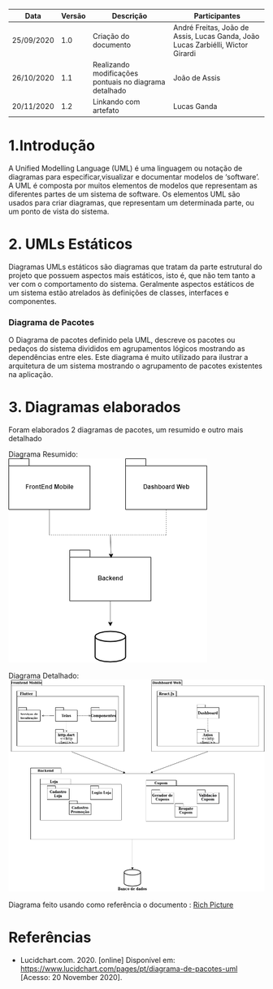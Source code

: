 | Data       | Versão | Descrição                                          | Participantes                                                                   |
| ---------- | ------ | -------------------------------------------------- | ------------------------------------------------------------------------------- |
| 25/09/2020 | 1.0    | Criação do documento | André Freitas, João de Assis, Lucas Ganda, João Lucas Zarbiélli, Wictor Girardi |
| 26/10/2020 | 1.1    | Realizando modificações pontuais no diagrama detalhado |  João de Assis|
| 20/11/2020 | 1.2    | Linkando com artefato |  Lucas Ganda|
# 1.Introdução
A Unified Modelling Language (UML) é uma linguagem ou notação de diagramas para especificar,visualizar e documentar modelos de ‘software’. A UML é composta por muitos elementos de modelos que representam as diferentes partes de um sistema de software. Os elementos UML são usados para criar diagramas, que representam um determinada parte, ou um ponto de vista do sistema.
# 2. UMLs Estáticos
Diagramas UMLs estáticos são diagramas que tratam da parte estrutural do projeto que possuem aspectos mais estáticos, isto é, que não tem tanto a ver com o comportamento do sistema. Geralmente aspectos estáticos de um sistema estão atrelados às definições de classes, interfaces e componentes.

### Diagrama de Pacotes
O Diagrama de pacotes definido pela UML, descreve os pacotes ou pedaços do sistema divididos em agrupamentos lógicos mostrando as dependências entre eles. Este diagrama é muito utilizado para ilustrar a arquitetura de um sistema mostrando o agrupamento de pacotes existentes na aplicação.
# 3. Diagramas elaborados

Foram elaborados 2 diagramas de pacotes, um resumido e outro mais detalhado

Diagrama Resumido:
<img src='./DiagramaPacotesResumido.png'>

Diagrama Detalhado:
<img src='./DiagramaPacotesDetalhado.png'>

 Diagrama feito usando como referência o documento : [Rich Picture](rich_picture.md)
</br>

# Referências 
- Lucidchart.com. 2020. [online] Disponível em: <https://www.lucidchart.com/pages/pt/diagrama-de-pacotes-uml> [Acesso: 20 November 2020].